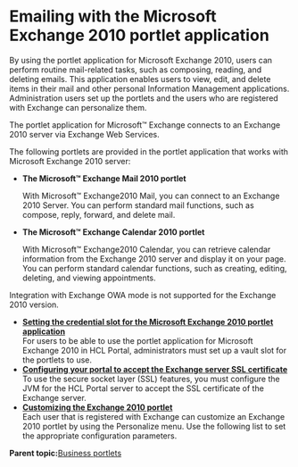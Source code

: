 # Emailing with the Microsoft Exchange 2010 portlet application 

By using the portlet application for Microsoft Exchange 2010, users can perform routine mail-related tasks, such as composing, reading, and deleting emails. This application enables users to view, edit, and delete items in their mail and other personal Information Management applications. Administration users set up the portlets and the users who are registered with Exchange can personalize them.

The portlet application for Microsoft™ Exchange connects to an Exchange 2010 server via Exchange Web Services.

The following portlets are provided in the portlet application that works with Microsoft Exchange 2010 server:

-   **The Microsoft™ Exchange Mail 2010 portlet**

    With Microsoft™ Exchange2010 Mail, you can connect to an Exchange 2010 Server. You can perform standard mail functions, such as compose, reply, forward, and delete mail.

-   **The Microsoft™ Exchange Calendar 2010 portlet**

    With Microsoft™ Exchange2010 Calendar, you can retrieve calendar information from the Exchange 2010 server and display it on your page. You can perform standard calendar functions, such as creating, editing, deleting, and viewing appointments.


Integration with Exchange OWA mode is not supported for the Exchange 2010 version.

-   **[Setting the credential slot for the Microsoft Exchange 2010 portlet application ](../admin-system/ms_xchg_set_cred_slot.md)**  
For users to be able to use the portlet application for Microsoft Exchange 2010 in HCL Portal, administrators must set up a vault slot for the portlets to use.
-   **[Configuring your portal to accept the Exchange server SSL certificate ](../admin-system/ms_xchg_ssl_cert.md)**  
To use the secure socket layer \(SSL\) features, you must configure the JVM for the HCL Portal server to accept the SSL certificate of the Exchange server.
-   **[Customizing the Exchange 2010 portlet ](../admin-system/ms_xchg_custom.md)**  
Each user that is registered with Exchange can customize an Exchange 2010 portlet by using the Personalize menu. Use the following list to set the appropriate configuration parameters.

**Parent topic:**[Business portlets ](../admin-system/bizportlet.md)

